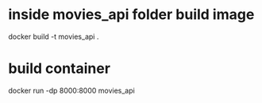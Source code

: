 # inside movies_api folder build image
docker build -t movies_api .
# build container
docker run -dp 8000:8000 movies_api